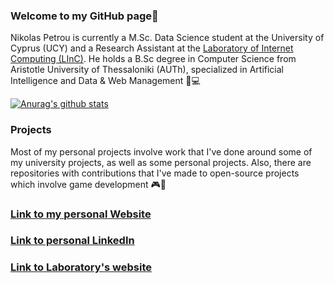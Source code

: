 ### Welcome to my GitHub page👋

<!--
**nikopetr/nikopetr** is a ✨ _special_ ✨ repository because its `README.md` (this file) appears on your GitHub profile.

Here are some ideas to get you started:

- 🔭 I’m currently working on ...
- 🌱 I’m currently learning ...
- 👯 I’m looking to collaborate on ...
- 🤔 I’m looking for help with ...
- 💬 Ask me about ...
- 📫 How to reach me: ..
- 😄 Pronouns: ...
- ⚡ Fun fact: ..
-->

Nikolas Petrou is currently a M.Sc. Data Science student at the University of Cyprus (UCY) and a Research Assistant at the [Laboratory of Internet Computing (LInC)](http://linc.ucy.ac.cy/index.php?id=278). He holds a B.Sc degree in Computer Science from Aristotle University of Thessaloniki (AUTh), specialized in Artificial Intelligence and Data & Web Management 📖💻

[![Anurag's github stats](https://github-readme-stats.vercel.app/api?username=nikopetr&count_private=true&show_icons=true&theme=vue&include_all_commits)](https://github.com/anuraghazra/github-readme-stats)

### Projects
Most of my personal projects involve work that I've done around some of my university projects, as well as some personal projects. Also, there are repositories with contributions that I've made to open-source projects which involve game development 🎮🎲

### [Link to my personal Website](https://nikopetr.github.io/Personal-Website/personal-page "Nikolas Petrou - Personal Website")

### [Link to personal LinkedIn](https://www.linkedin.com/in/nikolas-petrou/)

### [Link to Laboratory's website](http://linc.ucy.ac.cy/index.php?id=6)
